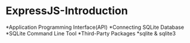 # ExpressJS-Introduction

*Application Programming Interface(API)
*Connecting SQLite Database
*SQLite Command Line Tool
*Third-Party Packages
  *sqlite & sqlite3

